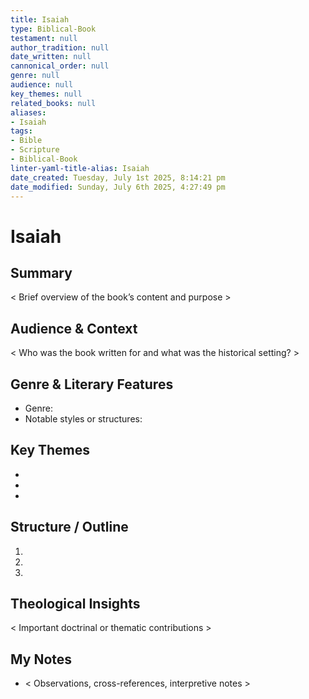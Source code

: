 ```yaml
---
title: Isaiah
type: Biblical-Book
testament: null
author_tradition: null
date_written: null
cannonical_order: null
genre: null
audience: null
key_themes: null
related_books: null
aliases:
- Isaiah
tags:
- Bible
- Scripture
- Biblical-Book
linter-yaml-title-alias: Isaiah
date_created: Tuesday, July 1st 2025, 8:14:21 pm
date_modified: Sunday, July 6th 2025, 4:27:49 pm
---
```


# Isaiah

## Summary
< Brief overview of the book’s content and purpose >

## Audience & Context
< Who was the book written for and what was the historical setting? >

## Genre & Literary Features
- Genre:  
- Notable styles or structures:  

## Key Themes
- 
- 
- 

## Structure / Outline
1.  
2.  
3.  

## Theological Insights
< Important doctrinal or thematic contributions >


## My Notes
- < Observations, cross-references, interpretive notes >
